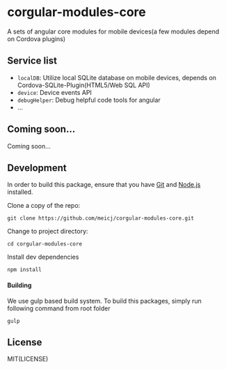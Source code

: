 # corgular-modules-core

A sets of angular core modules for mobile devices(a few modules depend on Cordova plugins)

## Service list

* `localDB`: Utilize local SQLite database on mobile devices, depends on Cordova-SQLite-Plugin(HTML5/Web SQL API)
* `device`: Device events API 
* `debugHelper`: Debug helpful code tools for angular
* ...

## Coming soon...

Coming soon...

## Development

In order to build this package, ensure that you have [Git](http://git-scm.com/downloads) and [Node.js](http://nodejs.org/) installed.

Clone a copy of the repo:

```
git clone https://github.com/meicj/corgular-modules-core.git
```

Change to project directory:

```
cd corgular-modules-core
```

Install dev dependencies

```
npm install
```

#### Building

We use gulp based build system. To build this packages, simply run following command from root folder 

```
gulp
```

## License

MIT(LICENSE)

